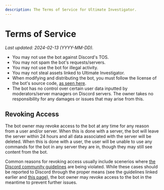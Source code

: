 ```yaml
---
description: The Terms of Service for Ultimate Investigator.
---
```


# Terms of Service

*Last updated: 2024-02-13 (YYYY-MM-DD).*

* You may not use the bot against Discord's TOS.
* You may not spam the bot's requests/servers.
* You may not use the bot for illegal activity.
* You may not steal assets linked to Ultimate Investigator.
* When modifying and distributing the bot, you must follow the license of the bot's source code, [as seen here](https://raw.githubusercontent.com/AstreaTSS/UltimateInvestigator/main/LICENSE).
* The bot has no control over certain user data inputted by moderators/server managers on Discord servers. The owner takes no responsibility for any damages or issues that may arise from this.

## Revoking Access

The bot owner may revoke access to the bot at any time for any reason from a user and/or server. When this is done with a server, the bot will leave the server within 24 hours and all data associated with the server will be deleted. When this is done with a user, the user will be unable to use any commands for the bot in any server they are in, though they may still see content from the bot.

Common reasons for revoking access usually include scenerios where [the Discord community guidelines](https://discord.com/guidelines) are being violated. While these cases should be reported to Discord through the proper means (see the guidelines linked earlier and [this page](https://discord.com/safety/360044103651-reporting-abusive-behavior-to-discord)), the bot owner may revoke access to the bot in the meantime to prevent further issues.